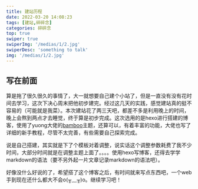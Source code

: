 ```yaml
---
title: 建站历程
date: 2022-03-20 14:08:23
tags: [建站,碎碎念]
categories: 碎碎念
top: true
swiper: true
swiperImg: '/medias/1/2.jpg'
swiperDesc: 'something to talk'
img: '/medias/1/2.jpg'
---
```


## 写在前面

算是拖了很久很久的事情了，大一就想要自己建个小站了，但是一直没有没有花时间去学习，这次下决心周末把他初步建完。经过这几天的实践，感觉建站真的挺不容易的（可能就是我菜）。本次建站花了两三天吧，都差不多是利用晚上的时间，晚上会熬到两点才去睡觉，终于算是初步完成。这次选用的是hexo进行搭建的博客，使用了yuong大佬的[bamboo](https://yuang01.gitee.io/)主题，还算可以，有着丰富的功能，大佬也写了详细的新手教程，尽管不太完善，有些需要自己探索完成。  

说是自己搭建，其实就是下了个模板对着调整，说实话这个调整参数耗费了我不少时间，大部分时间就是在调整主题上面了。。。。使用hexo写博客，还得去学学markdown的语法（要不另外起一片文章记录markdown的语法吧）。  

好像没什么好说的了，希望搭了这个博客之后，有时间就来写点东西吧，一个web手到现在还什么都大不会o(╥﹏╥)o。继续学习吧！


